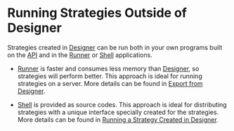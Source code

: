 # Running Strategies Outside of Designer

Strategies created in [Designer](../../designer.md) can be run both in your own programs built on the [API](../../api.md) and in the [Runner](../../runner.md) or [Shell](../../shell.md) applications.

- [Runner](../../runner.md) is faster and consumes less memory than [Designer](../../designer.md), so strategies will perform better. This approach is ideal for running strategies on a server. More details can be found in [Export from Designer](../../runner/export_from_designer.md).

- [Shell](../../shell.md) is provided as source codes. This approach is ideal for distributing strategies with a unique interface specially created for the strategies. More details can be found in [Running a Strategy Created in Designer](../../shell/run_strategies_from_designer.md).